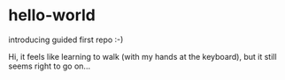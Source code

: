 # hello-world
introducing guided first repo :-)

Hi, it feels like learning to walk (with my hands at the keyboard), but it still seems right to go on...
